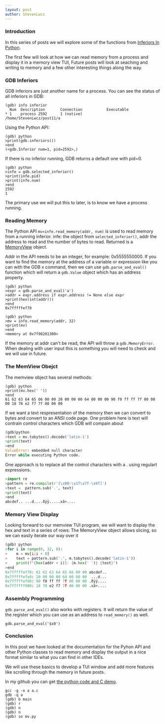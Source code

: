```yaml
---
layout: post
author: StevenLwcz
---
```

### Introduction

In this series of posts we will explore some of the functions from [Inferiors In Python](https://sourceware.org/gdb/current/onlinedocs/gdb.html/Inferiors-In-Python.html#Inferiors-In-Python).

The first few will look at how we can read memory from a process and display it in a memory view TUI, Future posts will look at seaching and writing to memory and a few other interesting things along the way.

### GDB Inferiors

GDB inferiors are just another name for a process. You can see the status of all inferiors in GDB:

```
(gdb) info inferior
  Num  Description       Connection           Executable        
* 1    process 2592      1 (native)           /home/StevenLwcz/post11/a 
```

Using the Python API:
```
(gdb) python
>print(gdb.inferiors())
>end
(<gdb.Inferior num=1, pid=2592>,)
```

If there is no inferior running, GDB returns a default one with pid=0.

```
(gdb) python
>infe = gdb.selected_inferior()
>print(infe.pid)
>print(infe.num)
>end
2592
1
```

The primary use we will put this to later, is to know we have a process running.

### Reading Memory

The Python API ```mv=infe.read_memory(addr, num)``` is used to read memory from a running inferior. infe: the object from ```selected_inferior()```, addr the address to read and the number of bytes to read.
Returned is a [MemoryView](https://docs.python.org/3/c-api/memoryview.html) object.

Addr in the API needs to be an integer, for example: 0x5555550000. If you want to find the memory at the address of a variable or expression like you can with the GDB x command, then we can use ```gdb.parse_and_eval()``` function which will return a ```gdb.Value``` object which has an address property.
```
(gdb) python
>expr = gdb.parse_and_eval('a')
>addr = expr.address if expr.address != None else expr
>print(hex(int(addr)))
>end
0x7fffffef70
```
```
(gdb) python
>mv = infe.read_memory(addr, 32)
>print(mv)
>end
<memory at 0x7f98201300>
```

If the memory at addr can't be read, the API will throw a ```gdb.MemoryError```. When dealing with user input this is something you will need to check and we will use in future.

### The MemView Obejct

The memview object has several methods:
```
(gdb) python
>print(mv.hex(' '))
>end
61 62 63 64 65 66 00 00 20 00 00 00 64 00 00 00 90 f0 ff ff 7f 00 00 00 18 78 e2 f7 7f 00 00 00
```

If we want a text respresentation of the memory then we can convert to bytes and convert to an ANSI code page. One problem here is text will contrain control characters which GDB will compain about

```python
(gdb)python
>text = mv.tobytes().decode('latin-1')
>print(text)
>end
ValueError: embedded null character
Error while executing Python code.
```

One approach is to replace all the control characters with a . using regulart expressions.

```python
>import re
>pattern = re.compile(r'[\x00-\x1f\x7f-\x9f]')
>text =  pattern.sub('.', text)
>print(text)
>end
abcdef.. ...d....ðÿÿ.....xâ÷....
```

### Memory View Display

Looking forward to our memview TUI program, we will want to display the hex and text in a series of rows:
The MemoryView object allows slicing, so we can easily iterate our way over it

```python
(gdb) python
>for i in range(0, 32, 8):
>    m = mv[i:i + 8]
>    text = pattern.sub('.', m.tobytes().decode('latin-1'))
>    print(f"{hex(addr + i)}: {m.hex(' ')} {text}")
>end
0x7fffffef70: 61 62 63 64 65 66 00 00 abcdef..
0x7fffffefa0: 20 00 00 00 64 00 00 00  ...d...
0x7fffffefd0: 90 f0 ff ff 7f 00 00 00 .ðÿÿ....
0x7ffffff000: 18 78 e2 f7 7f 00 00 00 .xâ÷....
```

### Assembly Programming

```gdb.parse_and_eval()``` also works with registers. It will return the value of the register which you can use as an address to ```read_memory()``` as well.

```gdb.parse_and_eval('$x0')```

### Conclusion

In this post we have looked at the documentation for the Pyhon API and other Python classes to read memory and display the output in a nice format similar to what you can find in other IDEs.

We will use these basics to develop a TUI window and add more features like scrolling through the memory in future posts.

In my github you can get [the python code and C demo](https://github.com/StevenLwcz/gdb-python-blog/tree/post11).

```shell
gcc -g -o a a.c
gdb -q a
(gdb) b main
(gdb) r
(gdb) n
(gdb) n
(gdb) so mv.py
```
